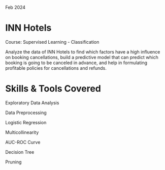 Feb 2024

# INN Hotels

Course: Supervised Learning - Classification

Analyze the data of INN Hotels to find which factors have a high influence on booking cancellations, build a predictive model that can predict which booking is going to be canceled in advance, and help in formulating profitable policies for cancellations and refunds.

# Skills & Tools Covered

Exploratory Data Analysis

Data Preprocessing

Logistic Regression

Multicollinearity

AUC-ROC Curve

Decision Tree

Pruning
